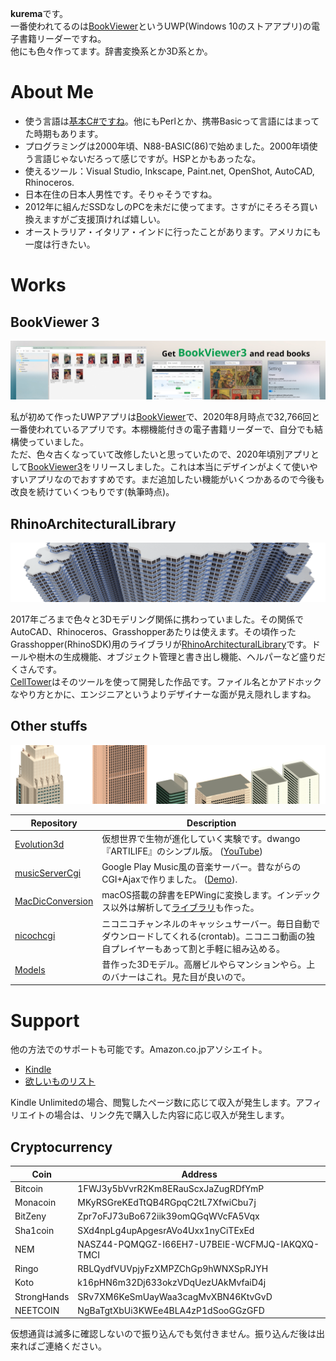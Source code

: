**kurema**です。  
一番使われてるのは[BookViewer](https://github.com/kurema/BookViewerApp3)というUWP(Windows 10のストアアプリ)の電子書籍リーダーですね。  
他にも色々作ってます。辞書変換系とか3D系とか。

# About Me
* 使う言語は[基本C#ですね](https://github-readme-stats.vercel.app/api/top-langs/?username=kurema)。他にもPerlとか、携帯Basicって言語にはまってた時期もあります。
* プログラミングは2000年頃、N88-BASIC(86)で始めました。2000年頃使う言語じゃないだろって感じですが。HSPとかもあったな。
* 使えるツール：Visual Studio, Inkscape, Paint.net, OpenShot, AutoCAD, Rhinoceros.
* 日本在住の日本人男性です。そりゃそうですね。
* 2012年に組んだSSDなしのPCを未だに使ってます。さすがにそろそろ買い換えますがご支援頂ければ嬉しい。
* オーストラリア・イタリア・インドに行ったことがあります。アメリカにも一度は行きたい。

# Works
## BookViewer 3
[![banner](https://raw.githubusercontent.com/kurema/kurema/master/image/banner3.jpg)](https://github.com/kurema/BookViewerApp3)

私が初めて作ったUWPアプリは[BookViewer](https://github.com/kurema/BookViewerApp)で、2020年8月時点で32,766回と一番使われているアプリです。本棚機能付きの電子書籍リーダーで、自分でも結構使っていました。  
ただ、色々古くなっていて改修したいと思っていたので、2020年頃別アプリとして[BookViewer3](https://github.com/kurema/BookViewerApp3)をリリースしました。これは本当にデザインがよくて使いやすいアプリなのでおすすめです。まだ追加したい機能がいくつかあるので今後も改良を続けていくつもりです(執筆時点)。

## RhinoArchitecturalLibrary
![banner](https://raw.githubusercontent.com/kurema/kurema/master/image/banner2.png)  

2017年ごろまで色々と3Dモデリング関係に携わっていました。その関係でAutoCAD、Rhinoceros、Grasshopperあたりは使えます。その頃作ったGrasshopper(RhinoSDK)用のライブラリが[RhinoArchitecturalLibrary](https://github.com/kurema/RhinoArchitecturalLibrary)です。ドールや樹木の生成機能、オブジェクト管理と書き出し機能、ヘルパーなど盛りだくさんです。  
[CellTower](https://github.com/kurema/CellTower)はそのツールを使って開発した作品です。ファイル名とかアドホックなやり方とかに、エンジニアというよりデザイナーな面が見え隠れしますね。

## Other stuffs
![banner](https://raw.githubusercontent.com/kurema/kurema/master/image/banner1.png)

| Repository | Description |
| -- | -- |
| [Evolution3d](https://github.com/kurema/Evolution3d) | 仮想世界で生物が進化していく実験です。dwango『ARTILIFE』のシンプル版。 ([YouTube](https://www.youtube.com/watch?v=1ZDDZ7CYr50)) |
| [musicServerCgi](https://github.com/kurema/musicServerCgi) | Google Play Music風の音楽サーバー。昔ながらのCGI+Ajaxで作りました。 ([Demo](https://kurema.github.io/musicServerCgi/)). |
| [MacDicConversion](https://github.com/kurema/MacDicConversion) | macOS搭載の辞書をEPWingに変換します。インデックス以外は解析して[ライブラリ](https://github.com/kurema/MacDictionaryGeneral)も作った。 |
| [nicochcgi](https://github.com/nicocache/nicochcgi) | ニコニコチャンネルのキャッシュサーバー。毎日自動でダウンロードしてくれる(crontab)。ニコニコ動画の独自プレイヤーもあって割と手軽に組み込める。 |
| [Models](https://github.com/kurema/Models) | 昔作った3Dモデル。高層ビルやらマンションやら。上のバナーはこれ。見た目が良いので。 |
# Support
他の方法でのサポートも可能です。Amazon.co.jpアソシエイト。
* [Kindle](https://amzn.to/2jwHwLp)
* [欲しいものリスト](https://amzn.to/347yycf)

Kindle Unlimitedの場合、閲覧したページ数に応じて収入が発生します。アフィリエイトの場合は、リンク先で購入した内容に応じ収入が発生します。

## Cryptocurrency
| Coin | Address |
| -- | -- |
| Bitcoin | 1FWJ3y5bVvrR2Km8ERauScxJaZugRDfYmP |
| Monacoin | MKyRSGreKEdTtQB4RGpqC2tL7XfwiCbu7j |
| BitZeny | Zpr7oFJ73uBo672iik39omQGqWVcFA5Vqx |
| Sha1coin | SXd4npLg4upApgesrAVo4Uxx1nyCiTExEd |
| NEM | NASZ44-PQMQGZ-I66EH7-U7BEIE-WCFMJQ-IAKQXQ-TMCI |
| Ringo | RBLQydfVUVpjyFzXMPZChGp9hWNXSpRJYH |
| Koto | k16pHN6m32Dj633okzVDqUezUAkMvfaiD4j |
| StrongHands | SRv7XM6KeSmUayWaa3cagMvXBN46KtvGvD |
| NEETCOIN | NgBaTgtXbUi3KWEe4BLA4zP1dSooGGzGFD |

仮想通貨は滅多に確認しないので振り込んでも気付きません。振り込んだ後は出来ればご連絡ください。
